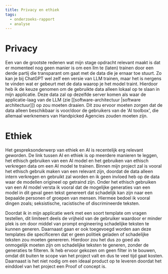 ```yaml
---
title: Privacy en ethiek
tags:
  - onderzoeks-rapport
  - analyse
---
```

# Privacy
Een van de grootste redenen wat mijn stage opdracht relevant maakt is dat er momenteel nog geen manier is om een llm te (laten) trainen door een derde partij die transparant om gaat met de data die je ernaar toe stuurt. Zo kan je bij ChatGPT wel zelf een versie van LLM trainen, maar het is nergens te vinden wat er gebeurt met de data waarop je het model traint. Hierdoor heb ik de keuze genomen om de gebruikte data alleen lokaal op te slaan in mijn applicatie. Deze data zal op dezelfde server komen als waar de applicatie-laag van de LLM (zie [[software-architectuur |software architectuur]]) op zou moeten draaien. Dit zou ervoor moeten zorgen dat de data alleen beschikbaar is voor/door de gebruikers van de 'AI toolbox', die allemaal werknemers van Handpicked Agencies zouden moeten zijn.

# Ethiek
Het gespreksonderwerp van ethiek en AI is recentelijk erg relevant geworden. De link tussen AI en ethiek is op meerdere manieren te leggen, het ethisch gebruiken van een AI model en het gebruiken van ethisch verkregen data om een AI model te trainen. Binnen mijn project zal is vooral het ethisch gebruik maken van een relevant zijn, doordat de data alleen intern verkregen en gebruikt zal worden en ik geen invloed heb op de data waar de modellen origineel op getraind zijn. Onder het ethisch gebruiken van een AI model versta ik vooral dat de mogelijke generaties van een model in dit geval geen tekst genereert dat schadelijk kan zijn naar een bepaalde personen of groepen van mensen. Hiermee bedoel ik vooral dingen zoals; seksistische, racistische of discrimineerde teksten. 

Doordat ik in mijn applicatie werk met een soort template om vragen testellen, dit limiteert deels de vrijheid van de gebruiker waardoor er minder plek is om door middel van prompt engineering schadelijke teksten te kunnen generen. Daarnaast gaan er ook toegevoegd worden aan deze templates die specificeren dat er geen politiek geladen of schadelijke teksten zou moeten genereren. Hierdoor zou het dus zo goed als onmogelijk moeten zijn om schadelijke teksten te generen, zonder de generaties te filteren. Ik heb ervoor gekozen om geen filter in te bouwen, omdat dit buiten te scope van het project valt en dus te veel tijd gaat kosten. Daarnaast is het niet nodig om een ideaal product op te leveren doordat het einddoel van het project een Proof of concept is.